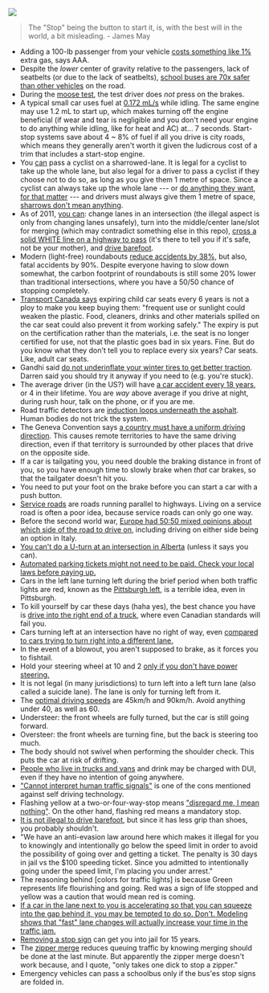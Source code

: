 ![](http://i.imgur.com/IGedhKP.jpg)

> The "Stop" being the button to start it, is, with the best will in the world, a bit misleading. - James May

- Adding a 100-lb passenger from your vehicle [costs something like 1%](https://www.aaa.com/autorepair/articles/how-to-maximize-fuel-economy) extra gas, says AAA.
- Despite the *lower* center of gravity relative to the passengers, lack of seatbelts (or due to the lack of seatbelts), [school buses are 70x safer than other vehicles](https://www.nhtsa.gov/road-safety/school-bus-safety) on the road.
- During the [moose test](https://www.youtube.com/watch?v=qIN8CyhYREM), the test driver does *not* press on the brakes.
- A typical small car uses fuel at [0.172 mL/s](https://www.youtube.com/watch?v=dFImHhNwbJo) while idling. The same engine may use 1.2 mL to start up, which makes turning off the engine beneficial (if wear and tear is negligible and you don't need your engine to do anything while idling, like for heat and AC) at... 7 seconds. Start-stop systems save about 4 ~ 8% of fuel if all you drive is city roads, which means they generally aren't worth it given the ludicrous cost of a trim that includes a start-stop engine.
- You [can](https://www.kitchener.ca/en/getting-around/bikeway-types.aspx#) pass a cyclist on a sharrowed-lane. It is legal for a cyclist to take up the whole lane, but also legal for a driver to pass a cyclist if they choose not to do so, as long as you give them 1 metre of space. Since a cyclist can always take up the whole lane --- or [do anything they want, for that matter](https://driving.ca/auto-news/news/top-20-rules-of-the-road-for-drivers-and-cyclists) --- and drivers must always give them 1 metre of space, [sharrows don't mean anything](https://old.reddit.com/r/waterloo/comments/8r1r6s/sharrows_a_failed_cycling_experiment_in_the_region/e0nxojq/).
- As of 2011, [you can](https://www.yorkregion.com/news-story/1423985-police-debunk-traffic-myths/): change lanes in an intersection (the illegal aspect is only from changing lanes unsafely), turn into the middle/center lane/slot for merging (which may contradict something else in this repo), [cross a solid WHITE line on a highway to pass](https://derekwilsonlaw.ca/5-surprising-ontario-traffic-laws-that-you-might-not-know-about/) (it's there to tell you if it's safe, not be your mother), and [drive barefoot](https://www.wheels.ca/top-ten/10-common-driving-misconceptions/).
- Modern (light-free) roundabouts [reduce accidents by 38%](https://www.youtube.com/watch?v=AqcyRxZJCXc), but also, fatal accidents by 90%. Despite everyone having to slow down somewhat, the carbon footprint of roundabouts is still some 20% lower than traditional intersections, where you have a 50/50 chance of stopping completely.
- [Transport Canada says](https://bc.ctvnews.ca/mobile/an-expired-car-seat-could-be-putting-your-child-at-risk-1.2817169) expiring child car seats every 6 years is not a ploy to make you keep buying them: "frequent use or sunlight could weaken the plastic. Food, cleaners, drinks and other materials spilled on the car seat could also prevent it from working safely." The expiry is put on the certification rather than the materials, i.e. the seat is no longer certified for use, not that the plastic goes bad in six years. Fine. But do you know what they don't tell you to replace every six years? Car seats. Like, adult car seats.
- Gandhi said [do not underinflate your winter tires to get better traction](https://www.theweathernetwork.com/ca/news/article/winter-winter-tire-myths-what-you-need-to-know-for-safer-driving). Darren said you should try it anyway if you need to (e.g. you're stuck).
- The average driver (in the US?) will have [a car accident every 18 years](https://cederberglaw.com/how-many-car-accidents-will-i-have-in-my-lifetime/), or 4 in their lifetime. You are *way* above average if you drive at night, during rush hour, talk on the phone, or if you are me.
- Road traffic detectors are [induction loops underneath the asphalt](https://auto.howstuffworks.com/car-driving-safety/safety-regulatory-devices/how-does-a-traffic-light-detect-that-a-car-has-pulled-up-and-is-waiting-for-the-light-to-change.htm). Human bodies do not trick the system.
- The Geneva Convention says [a country must have a uniform driving direction](https://www.youtube.com/watch?v=JoYNhX15w4k). This causes remote territories to have the same driving direction, even if that territory is surrounded by other places that drive on the opposite side.
- If a car is tailgating you, you need double the braking distance in front of you, so you have enough time to slowly brake when _that_ car brakes, so that the tailgater doesn't hit you.
- You need to put your foot on the brake before you can start a car with a push button.
- [Service roads](https://en.wikipedia.org/wiki/Frontage_road) are roads running parallel to highways. Living on a service road is often a poor idea, because service roads can only go one way.
- Before the second world war, [Europe had 50:50 mixed opinions about which side of the road to drive on](https://i.redd.it/zhaj9kiw5ha11.png), including driving on either side being an option in Italy.
- [You can't do a U-turn at an intersection in Alberta](https://globalnews.ca/news/974813/road-rules-are-u-turns-allowed/) (unless it says you can).
- [Automated parking tickets might not need to be paid. Check your local laws before paying up.](https://www.reddit.com/r/technology/comments/6ispco/a_controversial_bill_passed_by_a_house_committee/)
- Cars in the left lane turning left during the brief period when both traffic lights are red, known as the [Pittsburgh left](https://en.wikipedia.org/wiki/Pittsburgh_left), is a terrible idea, even in Pittsburgh.
- To kill yourself by car these days (haha yes), the best chance you have is [drive into the right end of a truck](https://www.youtube.com/watch?v=bT3G-kcKN70), where even Canadian standards will fail you.
- Cars turning left at an intersection have no right of way, even [compared to cars trying to turn right into a different lane.](https://www.insurancehotline.com/understanding-right-of-way-common-scenarios/)
- In the event of a blowout, you aren't supposed to brake, as it forces you to fishtail.
- Hold your steering wheel at 10 and 2 [only if you don't have power steering.](https://www.youtube.com/watch?v=q9fu3SBm-PU)
- It is not legal (in many jurisdictions) to turn left into a left turn lane (also called a suicide lane). The lane is only for turning left from it.
- The [optimal driving speeds](http://eartheasy.com/move_fuel_efficient_driving.html) are 45km/h and 90km/h. Avoid anything under 40, as well as 60.
- Understeer: the front wheels are fully turned, but the car is still going forward.
- Oversteer: the front wheels are turning fine, but the back is steering too much.
- The body should not swivel when performing the shoulder check. This puts the car at risk of drifting.
- [People who live in trucks and vans](https://www.reddit.com/r/vandwellers/comments/5mk4vb/consuming_alcohol/) and drink may be charged with DUI, even if they have no intention of going anywhere.
- ["Cannot interpret human traffic signals"](http://www.autoinsurancecenter.com/top-20-pros-and-cons-associated-with-self-driving-cars.htm) is one of the cons mentioned against self driving technology.
- Flashing yellow at a two-or-four-way-stop means ["disregard me, I mean nothing"](http://www.mto.gov.on.ca/english/dandv/driver/handbook/section3.2.12.shtml). On the other hand, flashing red means a mandatory stop.
- [It is not illegal to drive barefoot](http://www.theglobeandmail.com/globe-drive/culture/commuting/strange-canadian-driving-laws-that-surprised-us-the-most-in-2015/article27951066/), but since it has less grip than shoes, you probably shouldn't.
- "We have an anti-evasion law around here which makes it illegal for you to knowingly and intentionally go below the speed limit in order to avoid the possibility of going over and getting a ticket. The penalty is 30 days in jail vs the \$100 speeding ticket. Since you admitted to intentionally going under the speed limit, I'm placing you under arrest."
- The reasoning behind [colors for traffic lights] is because Green represents life flourishing and going. Red was a sign of life stopped and yellow was a caution that would mean red is coming.
- [If a car in the lane next to you is accelerating so that you can squeeze into the gap behind it, you may be tempted to do so. Don't. Modeling shows that "fast" lane changes will actually increase your time in the traffic jam.](https://www.wikihow.com/Make-Time-Spent-Commuting-by-Car-Efficient)
- [Removing a stop sign](https://www.nytimes.com/1997/06/21/us/3-are-sentenced-to-15-years-in-fatal-stop-sign-prank.html) can get you into jail for 15 years.
- The [zipper merge](http://www.dot.state.mn.us/zippermerge/) reduces queuing traffic by knowing merging should be done at the last minute. But apparently the zipper merge doesn't work because, and I quote, "only takes one dick to stop a zipper."
- Emergency vehicles can pass a schoolbus only if the bus'es stop signs are folded in.
